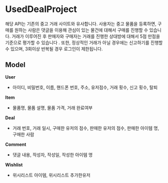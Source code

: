 # UsedDealProject
해당 API는 기존의 중고 거래 사이트와 유사합니다. 사용자는 중고 물품을 등록하면, 구매를 원하는 사람은 댓글을 이용해 관심이 있는 물건에 대해서 구매를 진행할 수 있습니다.
거래가 이루어진 후 판매자와 구매자는 거래를 진행한 상대방에 대해서 5점 만점을 기준으로 평가할 수 있습니다 .
또한, 정상적인 거래가 아닐 경우에는 신고하기를 진행할 수 있으며, 3회이상 반복될 경우 로그인이 제한됩니다.


## Model
**User**  
- 아이디, 비밀번호, 이름, 핸드폰 번호, 주소, 유저점수, 거래 횟수, 신고 횟수, 탈퇴

**Item**  
- 물품명, 물품 설명, 물품 가격, 거래 완료여부

**Deal**  
- 거래 번호, 거래 일시, 구매한 유저의 점수, 판매한 유저의 점수, 판매한 아이템 명,  구매한 사람

**Comment**  
- 댓글 내용, 작성자, 작성일, 작성한 아이템 명

**Wishlist**  
- 위시리스트 아이템, 위시리스트 추가한유저
